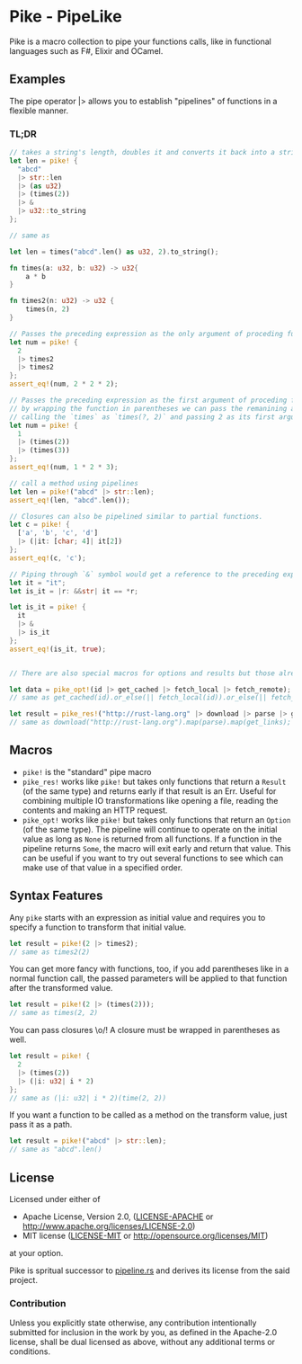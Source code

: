 # Pike - PipeLike

Pike is a macro collection to pipe your functions calls, like in functional languages such as F#, Elixir and OCamel.

## Examples

The pipe operator |> allows you to establish "pipelines" of functions in a flexible manner.

### TL;DR

```rust
// takes a string's length, doubles it and converts it back into a string
let len = pike! {
  "abcd"
  |> str::len
  |> (as u32)
  |> (times(2))
  |> &
  |> u32::to_string
};

// same as

let len = times("abcd".len() as u32, 2).to_string();
```

```rust
fn times(a: u32, b: u32) -> u32{
    a * b
}

fn times2(n: u32) -> u32 {
    times(n, 2)
}

// Passes the preceding expression as the only argument of proceding function.
let num = pike! {
  2
  |> times2
  |> times2
};
assert_eq!(num, 2 * 2 * 2);

// Passes the preceding expression as the first argument of proceding function.
// by wrapping the function in parentheses we can pass the remanining arguments by partially
// calling the `times` as `times(?, 2)` and passing 2 as its first argument via the pipeline.
let num = pike! {
  1
  |> (times(2))
  |> (times(3))
};
assert_eq!(num, 1 * 2 * 3);

// call a method using pipelines
let len = pike!("abcd" |> str::len);
assert_eq!(len, "abcd".len());

// Closures can also be pipelined similar to partial functions.
let c = pike! {
  ['a', 'b', 'c', 'd']
  |> (|it: [char; 4]| it[2])
};
assert_eq!(c, 'c');

// Piping through `&` symbol would get a reference to the preceding expression.
let it = "it";
let is_it = |r: &&str| it == *r;

let is_it = pike! {
  it
  |> &
  |> is_it
};
assert_eq!(is_it, true);


// There are also special macros for options and results but those already have an ergonomic API for chaining.

let data = pike_opt!(id |> get_cached |> fetch_local |> fetch_remote);
// same as get_cached(id).or_else(|| fetch_local(id)).or_else(|| fetch_remote(id));

let result = pike_res!("http://rust-lang.org" |> download |> parse |> get_links);
// same as download("http://rust-lang.org").map(parse).map(get_links);
```


## Macros

- `pike!` is the "standard" pipe macro
- `pike_res!` works like `pike!` but takes only functions that return a `Result` (of the
  same type) and returns early if that result is an Err. Useful for combining multiple IO
  transformations like opening a file, reading the contents and making an HTTP request.
- `pike_opt!` works like `pike!` but takes only functions that return an `Option` (of the same type).
  The pipeline will continue to operate on the initial value as long as `None` is returned from all functions.
  If a function in the pipeline returns `Some`, the macro will exit early and return that value.
  This can be useful if you want to try out several functions to see which can make use of that value in a specified order.

## Syntax Features

Any `pike` starts with an expression as initial value and requires you
to specify a function to transform that initial value.
```rust
let result = pike!(2 |> times2);
// same as times2(2)
```

You can get more fancy with functions, too, if you add parentheses like
in a normal function call, the passed parameters will be applied to that
function after the transformed value.

```rust
let result = pike!(2 |> (times(2)));
// same as times(2, 2)
```

You can pass closures \o/! A closure must be wrapped in parentheses as well.
```rust
let result = pike! {
  2
  |> (times(2))
  |> (|i: u32| i * 2)
};
// same as (|i: u32| i * 2)(time(2, 2))
```

If you want a function to be called as a method on the transform value, just pass it as a path.

```rust
let result = pike!("abcd" |> str::len);
// same as "abcd".len()
```

## License

Licensed under either of

 * Apache License, Version 2.0, ([LICENSE-APACHE](LICENSE-APACHE) or http://www.apache.org/licenses/LICENSE-2.0)
 * MIT license ([LICENSE-MIT](LICENSE-MIT) or http://opensource.org/licenses/MIT)

at your option.

Pike is spritual successor to [pipeline.rs](https://github.com/johannhof/pipeline.rs) and derives its license from the said project.

### Contribution

Unless you explicitly state otherwise, any contribution intentionally
submitted for inclusion in the work by you, as defined in the Apache-2.0
license, shall be dual licensed as above, without any additional terms or
conditions.
